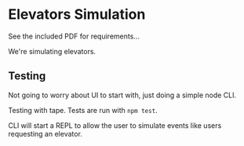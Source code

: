 # Elevators Simulation

See the included PDF for requirements...

We're simulating elevators.

## Testing

Not going to worry about UI to start with, just doing a simple node CLI.

Testing with tape. Tests are run with `npm test`.

CLI will start a REPL to allow the user to simulate events like users requesting an elevator.